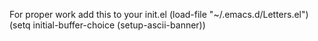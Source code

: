 For proper work add this to your init.el
(load-file "~/.emacs.d/Letters.el")
(setq initial-buffer-choice (setup-ascii-banner))
